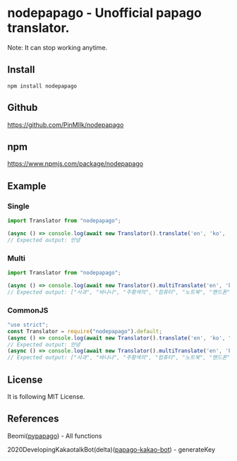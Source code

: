 # nodepapago - Unofficial papago translator.

Note: It can stop working anytime.

## Install

```
npm install nodepapago
```

## Github

https://github.com/PinMIlk/nodepapago

## npm

https://www.npmjs.com/package/nodepapago

## Example

### Single

```typescript
import Translator from "nodepapago";

(async () => console.log(await new Translator().translate('en', 'ko', 'Hi.')))();
// Expected output: 안녕
```

### Multi

```typescript
import Translator from "nodepapago";

(async () => console.log(await new Translator().multiTranslate('en', 'ko', ['apple', 'banana', 'orange', 'computer', 'laptop', 'cellphone', 'school', 'promise'])))();
// Expected output: ["사과", "바나나", "주황색의", "컴퓨터", "노트북", "핸드폰", "학교", "약속하다"]
```

### CommonJS

```javascript
"use strict";
const Translator = require("nodepapago").default;
(async () => console.log(await new Translator().translate('en', 'ko', "Hi.")))();
// Expected output: 안녕
(async () => console.log(await new Translator().multiTranslate('en', 'ko', ['apple', 'banana', 'orange', 'computer', 'laptop', 'cellphone', 'school', 'promise'])))();
// Expected output: ["사과", "바나나", "주황색의", "컴퓨터", "노트북", "핸드폰", "학교", "약속하다"]
```

## License
It is following MIT License.

## References
Beomi([pypapago](https://github.com/Beomi/pypapago)) - All functions

2020DevelopingKakaotalkBot(delta)([papago-kakao-bot](https://github.com/2020DevelopingKakaotalkBot/papago-kakao-bot)) - generateKey
